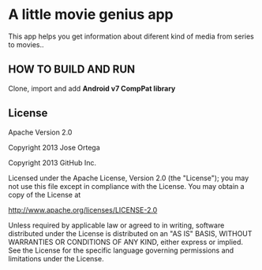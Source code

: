 # A little movie genius app

This app helps you get information about diferent kind of media from series to movies..

## HOW TO BUILD AND RUN

Clone, import and add <b>Android v7 CompPat library</b>

## License

Apache Version 2.0

Copyright 2013 Jose Ortega

Copyright 2013 GitHub Inc.

Licensed under the Apache License, Version 2.0 (the "License"); you may not use this file except in compliance with the License. You may obtain a copy of the License at

http://www.apache.org/licenses/LICENSE-2.0

Unless required by applicable law or agreed to in writing, software distributed under the License is distributed on an "AS IS" BASIS, WITHOUT WARRANTIES OR CONDITIONS OF ANY KIND, either express or implied. See the License for the specific language governing permissions and limitations under the License.
